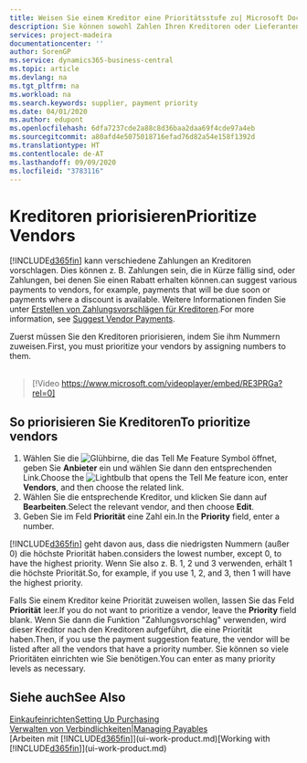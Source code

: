 ```yaml
---
title: Weisen Sie einem Kreditor eine Prioritätsstufe zu| Microsoft Docs
description: Sie können sowohl Zahlen Ihren Kreditoren oder Lieferanten zuweisen, um sie zu priorisieren und Zahlungsvorschläge in  Business Central zu erleichtern.
services: project-madeira
documentationcenter: ''
author: SorenGP
ms.service: dynamics365-business-central
ms.topic: article
ms.devlang: na
ms.tgt_pltfrm: na
ms.workload: na
ms.search.keywords: supplier, payment priority
ms.date: 04/01/2020
ms.author: edupont
ms.openlocfilehash: 6dfa7237cde2a88c8d36baa2daa69f4cde97a4eb
ms.sourcegitcommit: a80afd4e5075018716efad76d82a54e158f1392d
ms.translationtype: HT
ms.contentlocale: de-AT
ms.lasthandoff: 09/09/2020
ms.locfileid: "3783116"
---
```

# <a name="prioritize-vendors"></a><span data-ttu-id="09903-103">Kreditoren priorisieren</span><span class="sxs-lookup"><span data-stu-id="09903-103">Prioritize Vendors</span></span>
[!INCLUDE[d365fin](includes/d365fin_md.md)] <span data-ttu-id="09903-104">kann verschiedene Zahlungen an Kreditoren vorschlagen. Dies können z. B. Zahlungen sein, die in Kürze fällig sind, oder Zahlungen, bei denen Sie einen Rabatt erhalten können.</span><span class="sxs-lookup"><span data-stu-id="09903-104">can suggest various payments to vendors, for example, payments that will be due soon or payments where a discount is available.</span></span> <span data-ttu-id="09903-105">Weitere Informationen finden Sie unter [Erstellen von Zahlungsvorschlägen für Kreditoren](payables-how-suggest-vendor-payments.md).</span><span class="sxs-lookup"><span data-stu-id="09903-105">For more information, see [Suggest Vendor Payments](payables-how-suggest-vendor-payments.md).</span></span>

<span data-ttu-id="09903-106">Zuerst müssen Sie den Kreditoren priorisieren, indem Sie ihm Nummern zuweisen.</span><span class="sxs-lookup"><span data-stu-id="09903-106">First, you must prioritize your vendors by assigning numbers to them.</span></span>
<br><br>
> [!Video https://www.microsoft.com/videoplayer/embed/RE3PRGa?rel=0]

## <a name="to-prioritize-vendors"></a><span data-ttu-id="09903-107">So priorisieren Sie Kreditoren</span><span class="sxs-lookup"><span data-stu-id="09903-107">To prioritize vendors</span></span>
1. <span data-ttu-id="09903-108">Wählen Sie die ![Glühbirne, die das Tell Me Feature](media/ui-search/search_small.png "Tell Me-Funktion") Symbol öffnet, geben Sie **Anbieter** ein und wählen Sie dann den entsprechenden Link.</span><span class="sxs-lookup"><span data-stu-id="09903-108">Choose the ![Lightbulb that opens the Tell Me feature](media/ui-search/search_small.png "Tell me what you want to do") icon, enter **Vendors**, and then choose the related link.</span></span>
2. <span data-ttu-id="09903-109">Wählen Sie die entsprechende Kreditor, und klicken Sie dann auf **Bearbeiten**.</span><span class="sxs-lookup"><span data-stu-id="09903-109">Select the relevant vendor, and then choose **Edit**.</span></span>
3. <span data-ttu-id="09903-110">Geben Sie im Feld **Priorität** eine Zahl ein.</span><span class="sxs-lookup"><span data-stu-id="09903-110">In the **Priority** field, enter a number.</span></span>

[!INCLUDE[d365fin](includes/d365fin_md.md)] <span data-ttu-id="09903-111">geht davon aus, dass die niedrigsten Nummern (außer 0) die höchste Priorität haben.</span><span class="sxs-lookup"><span data-stu-id="09903-111">considers the lowest number, except 0, to have the highest priority.</span></span> <span data-ttu-id="09903-112">Wenn Sie also z. B. 1, 2 und 3 verwenden, erhält 1 die höchste Priorität.</span><span class="sxs-lookup"><span data-stu-id="09903-112">So, for example, if you use 1, 2, and 3, then 1 will have the highest priority.</span></span>

<span data-ttu-id="09903-113">Falls Sie einem Kreditor keine Priorität zuweisen wollen, lassen Sie das Feld **Priorität** leer.</span><span class="sxs-lookup"><span data-stu-id="09903-113">If you do not want to prioritize a vendor, leave the **Priority** field blank.</span></span> <span data-ttu-id="09903-114">Wenn Sie dann die Funktion "Zahlungsvorschlag" verwenden, wird dieser Kreditor nach den Kreditoren aufgeführt, die eine Priorität haben.</span><span class="sxs-lookup"><span data-stu-id="09903-114">Then, if you use the payment suggestion feature, the vendor will be listed after all the vendors that have a priority number.</span></span> <span data-ttu-id="09903-115">Sie können so viele Prioritäten einrichten wie Sie benötigen.</span><span class="sxs-lookup"><span data-stu-id="09903-115">You can enter as many priority levels as necessary.</span></span>

## <a name="see-also"></a><span data-ttu-id="09903-116">Siehe auch</span><span class="sxs-lookup"><span data-stu-id="09903-116">See Also</span></span>
[<span data-ttu-id="09903-117">Einkaufeinrichten</span><span class="sxs-lookup"><span data-stu-id="09903-117">Setting Up Purchasing</span></span>](purchasing-setup-purchasing.md)  
[<span data-ttu-id="09903-118">Verwalten von Verbindlichkeiten|</span><span class="sxs-lookup"><span data-stu-id="09903-118">Managing Payables</span></span>](payables-manage-payables.md)  
<span data-ttu-id="09903-119">[Arbeiten mit [!INCLUDE[d365fin](includes/d365fin_md.md)]](ui-work-product.md)</span><span class="sxs-lookup"><span data-stu-id="09903-119">[Working with [!INCLUDE[d365fin](includes/d365fin_md.md)]](ui-work-product.md)</span></span>
